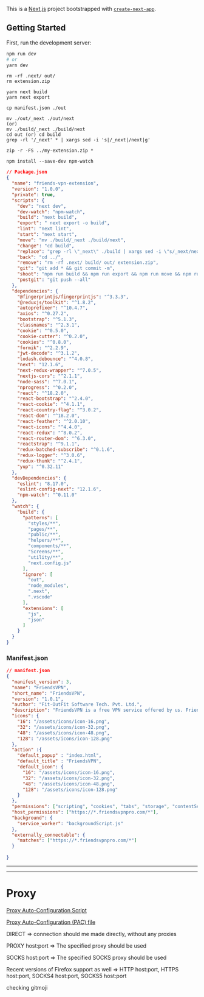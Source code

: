 This is a [Next.js](https://nextjs.org/) project bootstrapped with [`create-next-app`](https://github.com/vercel/next.js/tree/canary/packages/create-next-app).

## Getting Started

First, run the development server:

```bash
npm run dev
# or
yarn dev
```
```
rm -rf .next/ out/
rm extension.zip

yarn next build
yarn next export

cp manifest.json ./out

mv ./out/_next ./out/next
(or)
mv ./build/_next ./build/next
cd out (or) cd build 
grep -rl '/_next' * | xargs sed -i 's|/_next|/next|g'

zip -r -FS ../my-extension.zip *
```

`npm install --save-dev npm-watch`

```json
// Package.json
{
  "name": "friends-vpn-extension",
  "version": "1.0.0",
  "private": true,
  "scripts": {
    "dev": "next dev",
    "dev-watch": "npm-watch",
    "build": "next build",
    "export": " next export -o build",
    "lint": "next lint",
    "start": "next start",
    "move": "mv ./build/_next ./build/next",
    "change": "cd build",
    "replace": "grep -rl \"_next\" ./build | xargs sed -i \"s/_next/next/g\"",
    "back": "cd ../",
    "remove": "rm -rf .next/ build/ out/ extension.zip",
    "git": "git add * && git commit -m",
    "shoot": "npm run build && npm run export && npm run move && npm run change && npm run replace && npm run back ",
    "postgit": "git push --all"
  },
  "dependencies": {
    "@fingerprintjs/fingerprintjs": "^3.3.3",
    "@reduxjs/toolkit": "^1.8.2",
    "autoprefixer": "^10.4.7",
    "axios": "^0.27.2",
    "bootstrap": "^5.1.3",
    "classnames": "^2.3.1",
    "cookie": "^0.5.0",
    "cookie-cutter": "^0.2.0",
    "cookies": "^0.8.0",
    "formik": "^2.2.9",
    "jwt-decode": "^3.1.2",
    "lodash.debounce": "^4.0.8",
    "next": "12.1.6",
    "next-redux-wrapper": "^7.0.5",
    "nextjs-cors": "^2.1.1",
    "node-sass": "^7.0.1",
    "nprogress": "^0.2.0",
    "react": "^18.2.0",
    "react-bootstrap": "^2.4.0",
    "react-cookie": "^4.1.1",
    "react-country-flag": "^3.0.2",
    "react-dom": "^18.2.0",
    "react-feather": "^2.0.10",
    "react-icons": "^4.4.0",
    "react-redux": "^8.0.2",
    "react-router-dom": "^6.3.0",
    "reactstrap": "^9.1.1",
    "redux-batched-subscribe": "^0.1.6",
    "redux-logger": "^3.0.6",
    "redux-thunk": "^2.4.1",
    "yup": "^0.32.11"
  },
  "devDependencies": {
    "eslint": "8.17.0",
    "eslint-config-next": "12.1.6",
    "npm-watch": "^0.11.0"
  },
  "watch": {
    "build": {
      "patterns": [
        "styles/**",
        "pages/**",
        "public/**",
        "helpers/**",
        "components/**",
        "Screens/**",
        "utility/**",
        "next.config.js"
      ],
      "ignore": [
        "out",
        "node_modules",
        ".next",
        ".vscode"
      ],
      "extensions": [
        "js",
        "json"
      ]
    }
  }
}


```

### Manifest.json
```json
// manifest.json
{
  "manifest_version": 3,
  "name": "FriendsVPN",
  "short_name": "FriendsVPN",
  "version": "1.0.1",
  "author": "Fit-OutFit Software Tech. Pvt. Ltd.",
  "description": "FriendsVPN is a free VPN service offered by us. FriendsVPN offers you secure and private internet access. We prioritize your online privacy, security, and freedom above all else. You can use FriendsVPN if you want absolute online privacy and security. FriendsVPN also bypass geo-blocks and other content restrictions ",
  "icons": {
    "16": "/assets/icons/icon-16.png",
    "32": "/assets/icons/icon-32.png",
    "48": "/assets/icons/icon-48.png",
    "128": "/assets/icons/icon-128.png"
  },
  "action" :{
    "default_popup" : "index.html",
    "default_title" : "FriendsVPN",
    "default_icon": {
      "16": "/assets/icons/icon-16.png",
      "32": "/assets/icons/icon-32.png",
      "48": "/assets/icons/icon-48.png",
      "128": "/assets/icons/icon-128.png"
    }
  },
  "permissions": ["scripting", "cookies", "tabs", "storage", "contentSettings", "proxy"],
  "host_permissions": ["https://*.friendsvpnpro.com/*"],
  "background": {
    "service_worker": "backgroundScript.js"
  },
  "externally_connectable": {
    "matches": ["https://*.friendsvpnpro.com/*"]
  }
 
}
```

---
---

# Proxy
[Proxy Auto-Configuration Script](https://www.oreilly.com/library/view/web-caching/156592536X/ch04s03.html)

[Proxy Auto-Configuration (PAC) file](https://developer.mozilla.org/en-US/docs/Web/HTTP/Proxy_servers_and_tunneling/Proxy_Auto-Configuration_PAC_file)

DIRECT => connection should me made directly, without any proxies

PROXY host:port => The specified proxy should be used

SOCKS host:port => The specified SOCKS proxy should be used

Recent versions of Firefox support as well => HTTP host:port, HTTPS host:port, SOCKS4 host:port, SOCKS5 host:port

checking gitmoji
